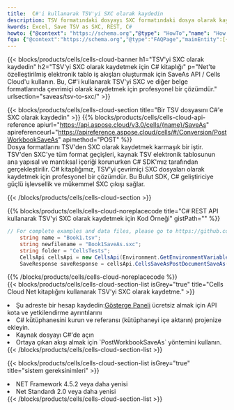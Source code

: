 ```yaml
---
title:  C#'i kullanarak TSV'yi SXC olarak kaydedin
description: TSV formatındaki dosyayı SXC formatındaki dosya olarak kaydetmek için C# için Aspose.Cells Cloud SDK'yı kullanma.
kwords: Excel, Save TSV as SXC, REST, C#
howto: {"@context": "https://schema.org","@type": "HowTo","name": "How to save TSV as SXC using the Cells Cloud Net library.","description": "How to save TSV as SXC using the Cells Cloud Net library.","image": {"@type": "ImageObject"},"url": "/net/saveas/tsv-to-sxc/","step": [{ "@type": "HowToStep","name": "How to save TSV as SXC using the Cells Cloud Net library. step 1", "image": {"@type": "ImageObject",},"url": "/net/saveas/tsv-to-sxc/","text": "Register an account at <a href='https://dashboard.aspose.cloud/'>Dashboard</a> to get free API quota & authorization details",},{ "@type": "HowToStep","name": "How to save TSV as SXC using the Cells Cloud Net library. step 1", "image": {"@type": "ImageObject",},"url": "/net/saveas/tsv-to-sxc/","text": "Install C# library and add the reference (import the library) to your project.",},{ "@type": "HowToStep","name": "How to save TSV as SXC using the Cells Cloud Net library. step 1", "image": {"@type": "ImageObject",},"url": "/net/saveas/tsv-to-sxc/","text": "Open the source file in C#",},{ "@type": "HowToStep","name": "How to save TSV as SXC using the Cells Cloud Net library. step 1", "image": {"@type": "ImageObject",},"url": "/net/saveas/tsv-to-sxc/","text": "Use the `PostWorkbookSaveAs` method to retrieve the resulting stream.",}, ],"supply": {"@type": "HowToSupply","name": "document"},"tool": [{"@type": "HowToTool","name": "Visual Studio, Visual Studio Code, Rider"},{"@type": "HowToTool","name": "Aspose Cells"}],"totalTime": "PT6M"}
fqa: {"@context":"https://schema.org","@type":"FAQPage","mainEntity":[{"@type":"Question","name":"Why save file as other formats file in C# using REST API?","acceptedAnswer":{"@type":"Answer","text":"Documents are encoded in many ways, and some files may be incompatible with the software you use. To open and read such files, just save them as appropriate file formats.<br/><ol><li>Install .NET SDK and add the reference (import the library) to your project.</li><li>Open the source file in C# using REST API.</li><li>Call the PostWorkbookSaveAsRequest() method, passing an output filename with required extension.</li><li>Get the result of save as a separate file.</li></ol>"}},{"@type":"Question","name":"What file formats can I save as with your C# library?","acceptedAnswer":{"@type":"Answer","text":"We support a variety of file formats for conversion using .NET library, including XLSX, Excel, xls , PDF, CSV, HTML, Markdown, XML, PNG, JPG, TIFF, Json, TXT and many more."}},{"@type":"Question","name":"What is the maximum allowed file size for conversion using this .NET library?","acceptedAnswer":{"@type":"Answer","text":"There are no file size limits for format conversions using .NET library."}}]}
---
```

{{< blocks/products/cells/cells-cloud-banner h1="TSV\'yi SXC olarak kaydedin" h2="TSV\'yi SXC olarak kaydetmek için C# kitaplığı" p="Net\'te özelleştirilmiş elektronik tablo iş akışları oluşturmak için SaveAs API / Cells Cloud\'u kullanın. Bu, C#\'i kullanarak TSV\'yi SXC ve diğer belge formatlarında çevrimiçi olarak kaydetmek için profesyonel bir çözümdür." urlsection="saveas/tsv-to-sxc/" >}}

{{< blocks/products/cells/cells-cloud-section title="Bir TSV dosyasını C#\'e SXC olarak kaydedin" >}}
{{% blocks/products/cells/cells-cloud-api-reference apiurl="https://api.aspose.cloud/v3.0/cells/{name}/SaveAs" apireferenceurl="https://apireference.aspose.cloud/cells/#/Conversion/PostWorkbookSaveAs" apimethod="POST" %}}
<br/>
Dosya formatlarını TSV'den SXC olarak kaydetmek karmaşık bir iştir. TSV'den SXC'ye tüm format geçişleri, kaynak TSV elektronik tablosunun ana yapısal ve mantıksal içeriği korunurken C# SDK'mız tarafından gerçekleştirilir. C# kitaplığımız, TSV'yi çevrimiçi SXC dosyaları olarak kaydetmek için profesyonel bir çözümdür. Bu Bulut SDK, C# geliştiriciye güçlü işlevsellik ve mükemmel SXC çıkışı sağlar.

{{< /blocks/products/cells/cells-cloud-section >}}

{{% blocks/products/cells/cells-cloud-noreplacecode title="C# REST API kullanarak TSV\'yi SXC olarak kaydetmek için Kod Örneği" gistPath="" %}}
  
```cs
// For complete examples and data files, please go to https://github.com/aspose-cells-cloud/aspose-cells-cloud-dotnet/
    string name = "Book1.tsv";
    string newfilename = "Book1SaveAs.sxc";
    string folder = "CellsTests";
    CellsApi cellsApi = new CellsApi(Environment.GetEnvironmentVariable("ProductClientId"), Environment.GetEnvironmentVariable("ProductClientSecret"));
    SaveResponse saveResponse = cellsApi.CellsSaveAsPostDocumentSaveAs(name, null, newfilename, null,null,folder);
```
  
{{% /blocks/products/cells/cells-cloud-noreplacecode %}}
<br/>
{{< blocks/products/cells/cells-cloud-section-list isGrey="true" title="Cells Cloud Net kitaplığını kullanarak TSV\'yi SXC olarak kaydetme." >}}
<li> Şu adreste bir hesap kaydedin:<a href="https://dashboard.aspose.cloud/">Gösterge Paneli</a> ücretsiz almak için API kota ve yetkilendirme ayrıntılarını</li>
<li>C# kütüphanesini kurun ve referansı (kütüphaneyi içe aktarın) projenize ekleyin.</li>
<li>Kaynak dosyayı C#'de açın</li>
<li>Ortaya çıkan akışı almak için `PostWorkbookSaveAs` yöntemini kullanın.</li>
{{< /blocks/products/cells/cells-cloud-section-list >}}

{{< blocks/products/cells/cells-cloud-section-list isGrey="true" title="sistem gereksinimleri" >}}
<li>NET Framework 4.5.2 veya daha yenisi</li>
<li>Net Standardı 2.0 veya daha yenisi</li>
{{< /blocks/products/cells/cells-cloud-section-list >}}
